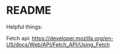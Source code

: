 # README

Helpful things:

Fetch api: https://developer.mozilla.org/en-US/docs/Web/API/Fetch_API/Using_Fetch

